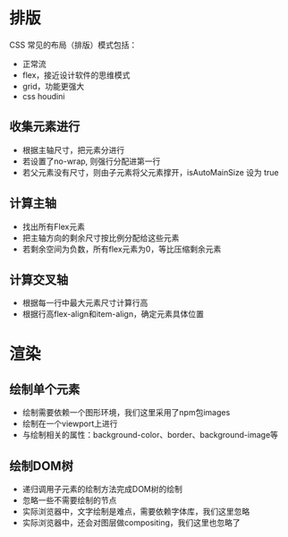 # 排版
CSS 常见的布局（排版）模式包括：
* 正常流
* flex，接近设计软件的思维模式
* grid，功能更强大
* css houdini
## 收集元素进行
* 根据主轴尺寸，把元素分进行
* 若设置了no-wrap, 则强行分配进第一行
* 若父元素没有尺寸，则由子元素将父元素撑开，isAutoMainSize 设为 true
## 计算主轴
* 找出所有Flex元素
* 把主轴方向的剩余尺寸按比例分配给这些元素
* 若剩余空间为负数，所有flex元素为0，等比压缩剩余元素
## 计算交叉轴
* 根据每一行中最大元素尺寸计算行高
* 根据行高flex-align和item-align，确定元素具体位置
# 渲染
## 绘制单个元素
* 绘制需要依赖一个图形环境，我们这里采用了npm包images
* 绘制在一个viewport上进行
* 与绘制相关的属性：background-color、border、background-image等
## 绘制DOM树
* 递归调用子元素的绘制方法完成DOM树的绘制
* 忽略一些不需要绘制的节点
* 实际浏览器中，文字绘制是难点，需要依赖字体库，我们这里忽略
* 实际浏览器中，还会对图层做compositing，我们这里也忽略了